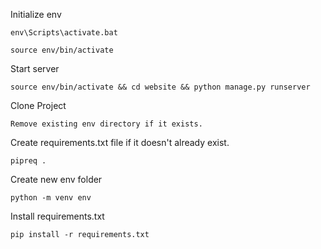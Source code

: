 Initialize env

```
env\Scripts\activate.bat

source env/bin/activate
```

Start server

```
source env/bin/activate && cd website && python manage.py runserver
```

Clone Project

```
Remove existing env directory if it exists.
```

Create requirements.txt file if it doesn't already exist.

```
pipreq .
```

Create new env folder

```
python -m venv env
```

Install requirements.txt

```
pip install -r requirements.txt
```